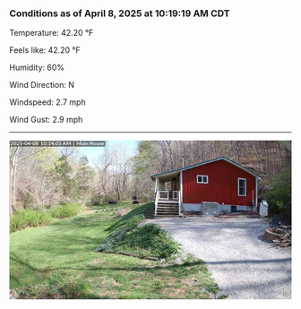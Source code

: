 ### Conditions as of April 8, 2025 at 10:19:19 AM CDT 

Temperature: 42.20 &deg;F

Feels like: 42.20 &deg;F

Humidity: 60%

Wind Direction: N

Windspeed: 2.7 mph

Wind Gust: 2.9 mph

---

<img src="./images/latest.jpeg"/>

